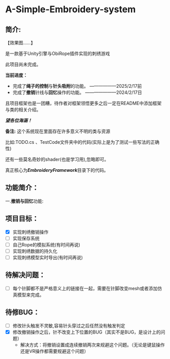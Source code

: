 # A-Simple-Embroidery-system

## 简介:

【效果图……】


是一款基于Unity引擎与ObiRope插件实现的刺绣游戏

此项目尚未完成。

**当前进度：**

- 完成了**绳子的控制**与**针头吸附**的功能。 ——————2025/2/17前
- 完成了**撤销**针线与**回忆**操作的功能。              ———————2024/2/17日

且项目框架也是一团糟，待作者对框架领悟更多之后一定在README中添加框架与类的相关介绍。

***望各位海涵！***


**备注:** 这个系统现在里面存在许多意义不明的类与资源

比如:TODO.cs 、TestCode文件夹中的代码(实际上是为了测试一些写法的正确性)

还有一些莫名奇妙的shader(也是学习用),忽略即可。

真正核心为***EmbroideryFramework***目录下的代码。

## 功能简介：
一.**撤销与回忆**功能:


## 项目目标：

- [x] 实现刺绣撤销操作
- [ ] 实现保存系统
- [ ] 自己Rope的模拟系统(有时间再说)
- [ ] 实现刺绣数据的持久化
- [ ] 实现刺绣模型实时导出(有时间再说)

## 待解决问题：
- [ ] 每个针脚都不是严格意义上的链接在一起，需要在针脚改变mesh或者添加仿真模型来完成。

## 待修BUG：
- [ ] 修改针头触发不灵敏,容易针头穿过之后任然没有触发判定
- [x] 修改撤销操作之后，针不改变上下位置的BUG（其实不是BUG，是设计上的问题）
    - 解决方式：将撤销设置成连续撤销两次来规避这个问题。（无论是键鼠操作还是VR操作都需要规避这个问题）


